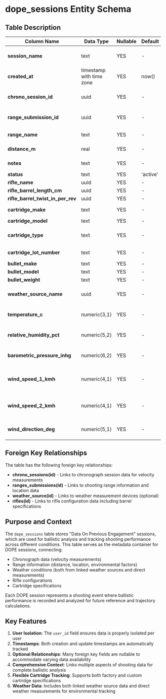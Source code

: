 # dope_sessions Entity Schema

## Table Description

| Column Name | Data Type | Nullable | Default | Description |
|-------------|-----------|----------|---------|-------------|
| **session_name** | text | YES | - | Descriptive name for the DOPE session |
| **created_at** | timestamp with time zone | YES | now() | Record creation timestamp |
| **chrono_session_id** | uuid | YES | - | Foreign key to chrono_sessions table |
| **range_submission_id** | uuid | YES | - | Foreign key to ranges_submissions table |
| **range_name** | text | YES | - | Name of the shooting range |
| **distance_m** | real | YES | - | Target distance in meters |
| **notes** | text | YES | - | Session notes and observations |
| **status** | text | YES | 'active' | Session status |
| **rifle_name** | uuid | YES | - | from rifles table |
| **rifle_barrel_length_cm** | uuid | YES | - | from rifles table |
| **rifle_barrel_twist_in_per_rev** | uuid | YES | - | from rifles table |
| **cartridge_make** | text | YES | - | creator of the cartridge |
| **cartridge_model** | text | YES | - | model |
| **cartridge_type** | text | YES | - | Type of cartridge ('6mm Creedmore', '22LR', etc) |
| **cartridge_lot_number** | text | YES | - | Cartridge lot identifier |
| **bullet_make** | text | YES | - | from bullet table |
| **bullet_model** | text | YES | - | from bullet table|
| **bullet_weight** | text | YES | - | from bullet table |
| **weather_source_name** | uuid | YES | - | name from weather_source table |
| **temperature_c** | numeric(3,1) | YES | - | Temperature in Celsius with 1 decimal place |
| **relative_humidity_pct** | numeric(5,2) | YES | - | Relative humidity percentage with 2 decimal places |
| **barometric_pressure_inhg** | numeric(6,2) | YES | - | Barometric pressure in inHg with 2 decimal places |
| **wind_speed_1_kmh** | numeric(4,1) | YES | - | Wind speed measurement 1 in km/h with 1 decimal place |
| **wind_speed_2_kmh** | numeric(4,1) | YES | - | Wind speed measurement 2 in km/h with 1 decimal place |
| **wind_direction_deg** | numeric(5,1) | YES | - | Wind direction in degrees with 1 decimal place |

## Foreign Key Relationships

The table has the following foreign key relationships:

- **chrono_sessions(id)** - Links to chronograph session data for velocity measurements
- **ranges_submissions(id)** - Links to shooting range information and location data
- **weather_source(id)** - Links to weather measurement devices (optional)
- **rifles(id)** - Links to rifle configuration data including barrel specifications

## Purpose and Context

The `dope_sessions` table stores "Data On Previous Engagement" sessions, which are used for ballistic analysis and tracking shooting performance across different conditions. This table serves as the metadata container for DOPE sessions, connecting:

- Chronograph data (velocity measurements)
- Range information (distance, location, environmental factors)
- Weather conditions (both from linked weather sources and direct measurements)
- Rifle configurations
- Cartridge specifications

Each DOPE session represents a shooting event where ballistic performance is recorded and analyzed for future reference and trajectory calculations.

## Key Features

1. **User Isolation**: The `user_id` field ensures data is properly isolated per user
2. **Timestamps**: Both creation and update timestamps are automatically tracked
3. **Optional Relationships**: Many foreign key fields are nullable to accommodate varying data availability
4. **Comprehensive Context**: Links multiple aspects of shooting data for complete ballistic analysis
5. **Flexible Cartridge Tracking**: Supports both factory and custom cartridge specifications
6. **Weather Data**: Includes both linked weather source data and direct weather measurements for environmental tracking

